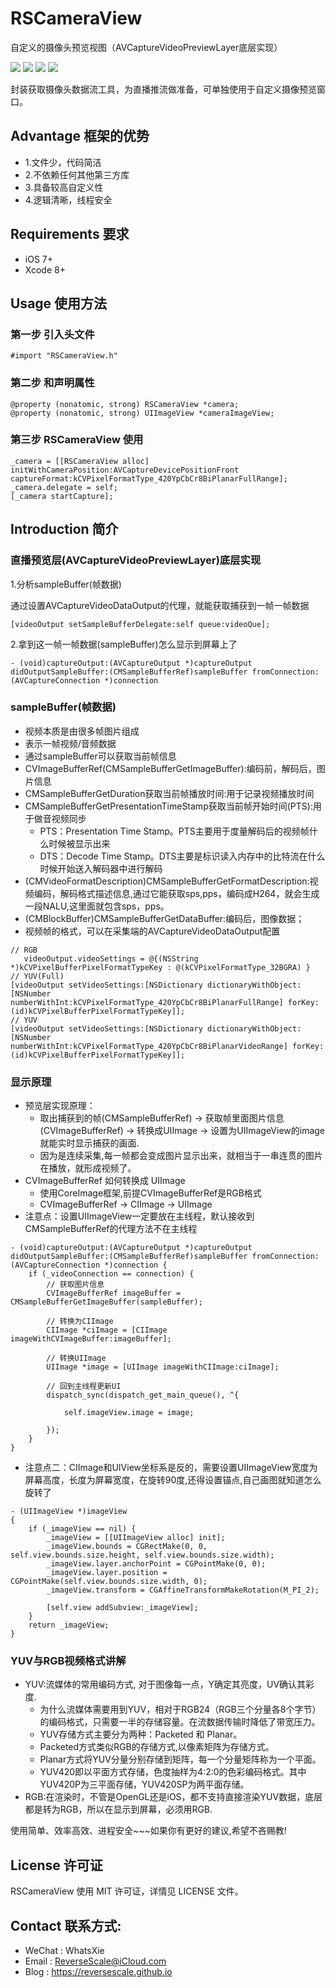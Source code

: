 # RSCameraView
自定义的摄像头预览视图（AVCaptureVideoPreviewLayer底层实现）

![](https://img.shields.io/badge/platform-iOS-red.svg) 
![](https://img.shields.io/badge/language-Objective--C-orange.svg) 
![](https://img.shields.io/badge/download-2MB-brightgreen.svg)
![](https://img.shields.io/badge/license-MIT%20License-brightgreen.svg) 

封装获取摄像头数据流工具，为直播推流做准备，可单独使用于自定义摄像预览窗口。


## Advantage 框架的优势
* 1.文件少，代码简洁
* 2.不依赖任何其他第三方库
* 3.具备较高自定义性
* 4.逻辑清晰，线程安全

## Requirements 要求
* iOS 7+
* Xcode 8+


## Usage 使用方法
### 第一步 引入头文件
```
#import "RSCameraView.h"
```
### 第二步 <RSCameraDelegate>和声明属性
```
@property (nonatomic, strong) RSCameraView *camera;
@property (nonatomic, strong) UIImageView *cameraImageView;
```
### 第三步 RSCameraView 使用
```
_camera = [[RSCameraView alloc] initWithCameraPosition:AVCaptureDevicePositionFront captureFormat:kCVPixelFormatType_420YpCbCr8BiPlanarFullRange];
_camera.delegate = self;
[_camera startCapture];
```

## Introduction 简介
### 直播预览层(AVCaptureVideoPreviewLayer)底层实现

1.分析sampleBuffer(帧数据)

通过设置AVCaptureVideoDataOutput的代理，就能获取捕获到一帧一帧数据

```
[videoOutput setSampleBufferDelegate:self queue:videoQue];
```

2.拿到这一帧一帧数据(sampleBuffer)怎么显示到屏幕上了
```
- (void)captureOutput:(AVCaptureOutput *)captureOutput didOutputSampleBuffer:(CMSampleBufferRef)sampleBuffer fromConnection:(AVCaptureConnection *)connection
```

### sampleBuffer(帧数据)

* 视频本质是由很多帧图片组成
* 表示一帧视频/音频数据
* 通过sampleBuffer可以获取当前帧信息
* CVImageBufferRef(CMSampleBufferGetImageBuffer):编码前，解码后，图片信息
* CMSampleBufferGetDuration获取当前帧播放时间:用于记录视频播放时间
* CMSampleBufferGetPresentationTimeStamp获取当前帧开始时间(PTS):用于做音视频同步
    * PTS：Presentation Time Stamp。PTS主要用于度量解码后的视频帧什么时候被显示出来
    * DTS：Decode Time Stamp。DTS主要是标识读入内存中的比特流在什么时候开始送入解码器中进行解码
* (CMVideoFormatDescription)CMSampleBufferGetFormatDescription:视频编码，解码格式描述信息,通过它能获取sps,pps，编码成H264，就会生成一段NALU,这里面就包含sps，pps。
* (CMBlockBuffer)CMSampleBufferGetDataBuffer:编码后，图像数据；
* 视频帧的格式，可以在采集端的AVCaptureVideoDataOutput配置

```
// RGB
   videoOutput.videoSettings = @{(NSString *)kCVPixelBufferPixelFormatTypeKey : @(kCVPixelFormatType_32BGRA) }
// YUV(Full)
[videoOutput setVideoSettings:[NSDictionary dictionaryWithObject:[NSNumber numberWithInt:kCVPixelFormatType_420YpCbCr8BiPlanarFullRange] forKey:(id)kCVPixelBufferPixelFormatTypeKey]];
// YUV
[videoOutput setVideoSettings:[NSDictionary dictionaryWithObject:[NSNumber numberWithInt:kCVPixelFormatType_420YpCbCr8BiPlanarVideoRange] forKey:(id)kCVPixelBufferPixelFormatTypeKey]];
```

### 显示原理

* 预览层实现原理：
    * 取出捕获到的帧(CMSampleBufferRef) -> 获取帧里面图片信息(CVImageBufferRef) -> 转换成UIImage -> 设置为UIImageView的image就能实时显示捕获的画面.
    * 因为是连续采集,每一帧都会变成图片显示出来，就相当于一串连贯的图片在播放，就形成视频了。
* CVImageBufferRef 如何转换成 UIImage
    * 使用CoreImage框架,前提CVImageBufferRef是RGB格式
    * CVImageBufferRef -> CIImage -> UIImage
* 注意点：设置UIImageView一定要放在主线程，默认接收到CMSampleBufferRef的代理方法不在主线程

```
- (void)captureOutput:(AVCaptureOutput *)captureOutput didOutputSampleBuffer:(CMSampleBufferRef)sampleBuffer fromConnection:(AVCaptureConnection *)connection {
    if (_videoConnection == connection) {
        // 获取图片信息
        CVImageBufferRef imageBuffer = CMSampleBufferGetImageBuffer(sampleBuffer);

        // 转换为CIImage
        CIImage *ciImage = [CIImage imageWithCVImageBuffer:imageBuffer];

        // 转换UIImage
        UIImage *image = [UIImage imageWithCIImage:ciImage];

        // 回到主线程更新UI
        dispatch_sync(dispatch_get_main_queue(), ^{

            self.imageView.image = image;

        });
    }
}
```

* 注意点二：CIImage和UIView坐标系是反的，需要设置UIImageView宽度为屏幕高度，长度为屏幕宽度，在旋转90度,还得设置锚点,自己画图就知道怎么旋转了

```
- (UIImageView *)imageView
{
    if (_imageView == nil) {
        _imageView = [[UIImageView alloc] init];
        _imageView.bounds = CGRectMake(0, 0, self.view.bounds.size.height, self.view.bounds.size.width);
        _imageView.layer.anchorPoint = CGPointMake(0, 0);
        _imageView.layer.position = CGPointMake(self.view.bounds.size.width, 0);
        _imageView.transform = CGAffineTransformMakeRotation(M_PI_2);

        [self.view addSubview:_imageView];
    }
    return _imageView;
}
```

### YUV与RGB视频格式讲解

* YUV:流媒体的常用编码方式, 对于图像每一点，Y确定其亮度，UV确认其彩度.
    * 为什么流媒体需要用到YUV，相对于RGB24（RGB三个分量各8个字节）的编码格式，只需要一半的存储容量。在流数据传输时降低了带宽压力。
    * YUV存储方式主要分为两种：Packeted 和 Planar。
    * Packeted方式类似RGB的存储方式,以像素矩阵为存储方式。
    * Planar方式将YUV分量分别存储到矩阵，每一个分量矩阵称为一个平面。
    * YUV420即以平面方式存储，色度抽样为4:2:0的色彩编码格式。其中YUV420P为三平面存储，YUV420SP为两平面存储。
* RGB:在渲染时，不管是OpenGL还是iOS，都不支持直接渲染YUV数据，底层都是转为RGB，所以在显示到屏幕，必须用RGB.


使用简单、效率高效、进程安全~~~如果你有更好的建议,希望不吝赐教!


## License 许可证
RSCameraView 使用 MIT 许可证，详情见 LICENSE 文件。


## Contact 联系方式:
* WeChat : WhatsXie
* Email : ReverseScale@iCloud.com
* Blog : https://reversescale.github.io

